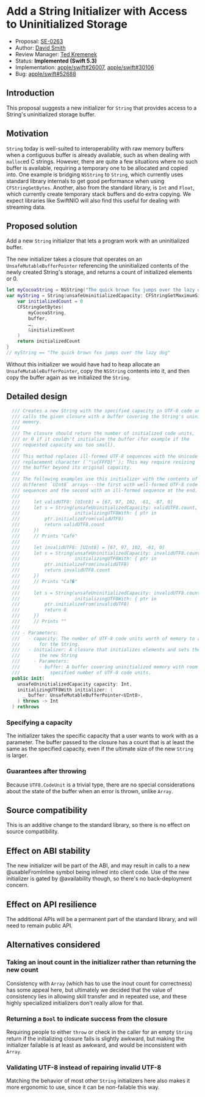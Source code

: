 # Add a String Initializer with Access to Uninitialized Storage

* Proposal: [SE-0263](0263-string-uninitialized-initializer.md)
* Author: [David Smith](https://github.com/Catfish-Man)
* Review Manager: [Ted Kremenek](https://github.com/tkremenek)
* Status: **Implemented (Swift 5.3)**
* Implementation: [apple/swift#26007](https://github.com/apple/swift/pull/26007),
                  [apple/swift#30106](https://github.com/apple/swift/pull/30106)
* Bug: [apple/swift#52688](https://github.com/apple/swift/issues/52688)

## Introduction

This proposal suggests a new initializer for `String` that provides access to a String's uninitialized storage buffer.

## Motivation

`String` today is well-suited to interoperability with raw memory buffers when a contiguous buffer is already available, such as when dealing with `malloc`ed C strings. However, there are quite a few situations where no such buffer is available, requiring a temporary one to be allocated and copied into. One example is bridging `NSString` to `String`, which currently uses standard library internals to get good performance when using `CFStringGetBytes`. Another, also from the standard library, is `Int` and `Float`, which currently create temporary stack buffers and do extra copying. We expect libraries like SwiftNIO will also find this useful for dealing with streaming data.

## Proposed solution

Add a new `String` initializer that lets a program work with an uninitialized
buffer.

The new initializer takes a closure that operates on an
`UnsafeMutableBufferPointer` referencing the uninitialized contents of the newly created 
String's storage, and returns a count of initialized elements or 0.

```swift
let myCocoaString = NSString("The quick brown fox jumps over the lazy dog") as CFString
var myString = String(unsafeUninitializedCapacity: CFStringGetMaximumSizeForEncoding(myCocoaString, …)) { buffer in
    var initializedCount = 0
    CFStringGetBytes(
    	myCocoaString,
    	buffer,
    	…,
    	&initializedCount
    )
    return initializedCount
}
// myString == "The quick brown fox jumps over the lazy dog"
```

Without this initializer we would have had to heap allocate an `UnsafeMutableBufferPointer`, copy the `NSString` contents into it, and then copy the buffer again as we initialized the `String`.

## Detailed design

```swift
  /// Creates a new String with the specified capacity in UTF-8 code units then
  /// calls the given closure with a buffer covering the String's uninitialized
  /// memory.
  ///
  /// The closure should return the number of initialized code units, 
  /// or 0 if it couldn't initialize the buffer (for example if the 
  /// requested capacity was too small).
  ///
  /// This method replaces ill-formed UTF-8 sequences with the Unicode
  /// replacement character (`"\u{FFFD}"`); This may require resizing
  /// the buffer beyond its original capacity.
  ///
  /// The following examples use this initializer with the contents of two
  /// different `UInt8` arrays---the first with well-formed UTF-8 code unit
  /// sequences and the second with an ill-formed sequence at the end.
  ///
  ///     let validUTF8: [UInt8] = [67, 97, 102, -61, -87, 0]
  ///     let s = String(unsafeUninitializedCapacity: validUTF8.count,
  ///                    initializingUTF8With: { ptr in
  ///         ptr.initializeFrom(validUTF8)
  ///         return validUTF8.count
  ///     })
  ///     // Prints "Café"
  ///
  ///     let invalidUTF8: [UInt8] = [67, 97, 102, -61, 0]
  ///     let s = String(unsafeUninitializedCapacity: invalidUTF8.count,
  ///                    initializingUTF8With: { ptr in
  ///         ptr.initializeFrom(invalidUTF8)
  ///         return invalidUTF8.count
  ///     })
  ///     // Prints "Caf�"
  ///
  ///     let s = String(unsafeUninitializedCapacity: invalidUTF8.count,
  ///                    initializingUTF8With: { ptr in
  ///         ptr.initializeFrom(invalidUTF8)
  ///         return 0
  ///     })
  ///     // Prints ""
  ///
  /// - Parameters:
  ///   - capacity: The number of UTF-8 code units worth of memory to allocate
  ///       for the String.
  ///   - initializer: A closure that initializes elements and sets the count of
  ///       the new String
  ///     - Parameters:
  ///       - buffer: A buffer covering uninitialized memory with room for the
  ///           specified number of UTF-8 code units.
  public init(
    unsafeUninitializedCapacity capacity: Int,
    initializingUTF8With initializer: (
      _ buffer: UnsafeMutableBufferPointer<UInt8>,
    ) throws -> Int
  ) rethrows
```

### Specifying a capacity

The initializer takes the specific capacity that a user wants to work with as a
parameter. The buffer passed to the closure has a count that is at least the
same as the specified capacity, even if the ultimate size of the new `String` is larger.

### Guarantees after throwing

Because `UTF8.CodeUnit` is a trivial type, there are no special considerations about the state of the buffer when an error is thrown, unlike `Array`.

## Source compatibility

This is an additive change to the standard library,
so there is no effect on source compatibility.

## Effect on ABI stability

The new initializer will be part of the ABI, and may result in calls to a new @usableFromInline symbol being inlined into client code. Use of the new initializer is gated by @availability though, so there's no back-deployment concern.

## Effect on API resilience

The additional APIs will be a permanent part of the standard library,
and will need to remain public API. 

## Alternatives considered

### Taking an inout count in the initializer rather than returning the new count

Consistency with `Array` (which has to use the inout count for correctness) has some appeal here, but ultimately we decided that the value of consistency lies in allowing skill transfer and in repeated use, and these highly specialized initializers don't really allow for that.

### Returning a `Bool` to indicate success from the closure

Requiring people to either `throw` or check in the caller for an empty `String` return if the initializing closure fails is slightly awkward, but making the initializer failable is at least as awkward, and would be inconsistent with `Array`.

### Validating UTF-8 instead of repairing invalid UTF-8

Matching the behavior of most other `String` initializers here also makes it more ergonomic to use, since it can be non-failable this way.
